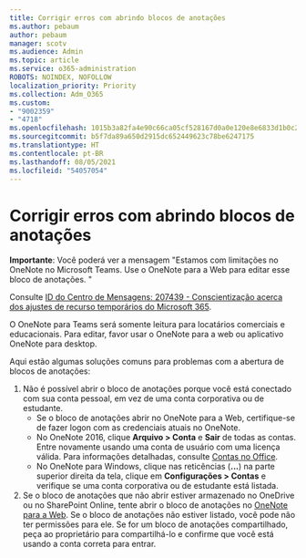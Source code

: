 ```yaml
---
title: Corrigir erros com abrindo blocos de anotações
ms.author: pebaum
author: pebaum
manager: scotv
ms.audience: Admin
ms.topic: article
ms.service: o365-administration
ROBOTS: NOINDEX, NOFOLLOW
localization_priority: Priority
ms.collection: Adm_O365
ms.custom:
- "9002359"
- "4718"
ms.openlocfilehash: 1015b3a82fa4e90c66ca05cf528167d0a0e120e8e6833d1b0c21948f453436b8
ms.sourcegitcommit: b5f7da89a650d2915dc652449623c78be6247175
ms.translationtype: HT
ms.contentlocale: pt-BR
ms.lasthandoff: 08/05/2021
ms.locfileid: "54057054"
---
```

# <a name="fix-issues-with-opening-notebooks"></a>Corrigir erros com abrindo blocos de anotações

**Importante**: Você poderá ver a mensagem "Estamos com limitações no OneNote no Microsoft Teams. Use o OneNote para a Web para editar esse bloco de anotações. "

Consulte [ID do Centro de Mensagens: 207439 - Conscientização acerca dos ajustes de recurso temporários do Microsoft 365](https://admin.microsoft.com/Adminportal/Home?source=applauncher#MessageCenter?id=MC207439).

O OneNote para Teams será somente leitura para locatários comerciais e educacionais. Para editar, favor usar o OneNote para a web ou aplicativo OneNote para desktop.

Aqui estão algumas soluções comuns para problemas com a abertura de blocos de anotações:

1. Não é possível abrir o bloco de anotações porque você está conectado com sua conta pessoal, em vez de uma conta corporativa ou de estudante.
    - Se o bloco de anotações abrir no OneNote para a Web, certifique-se de fazer logon com as credenciais atuais no OneNote.
    - No OneNote 2016, clique **Arquivo > Conta** e **Sair** de todas as contas. Entre novamente usando uma conta de usuário com uma licença válida. Para informações detalhadas, consulte [Contas no Office](https://support.office.com/article/accounts-in-office-628ea040-f265-49de-b986-be09c3ebf8a9). 
    - No OneNote para Windows, clique nas reticências (**...**) na parte superior direita da tela, clique em **Configurações > Contas** e verifique se uma conta corporativa ou de estudante está listada. 
2. Se o bloco de anotações que não abrir estiver armazenado no OneDrive ou no SharePoint Online, tente abrir o bloco de anotações no [OneNote para a Web](https://onenote.com). Se o bloco de anotações não estiver listado, você pode não ter permissões para ele. Se for um bloco de anotações compartilhado, peça ao proprietário para compartilhá-lo e confirme que você está usando a conta correta para entrar.

